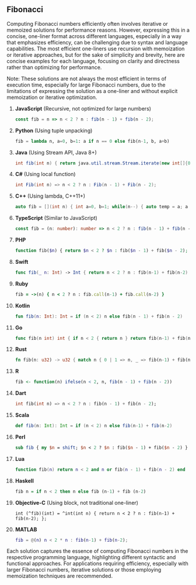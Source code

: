 ## Fibonacci

Computing Fibonacci numbers efficiently often involves iterative or memoized solutions for performance reasons. However, expressing this in a concise, one-liner format across different languages, especially in a way that emphasizes efficiency, can be challenging due to syntax and language capabilities. The most efficient one-liners  use recursion with memoization or iterative approaches, but for the sake of simplicity and brevity, here are concise examples for each language, focusing on clarity and directness rather than optimizing for performance.

Note: These solutions are not always the most efficient in terms of execution time, especially for large Fibonacci numbers, due to the limitations of expressing the solution as a one-liner and without explicit memoization or iterative optimization.

1. **JavaScript** (Recursive, not optimized for large numbers)
   ```javascript
   const fib = n => n < 2 ? n : fib(n - 1) + fib(n - 2);
   ```

2. **Python** (Using tuple unpacking)
   ```python
   fib = lambda n, a=0, b=1: a if n == 0 else fib(n-1, b, a+b)
   ```

3. **Java** (Using Stream API, Java 8+)
   ```java
   int fib(int n) { return java.util.stream.Stream.iterate(new int[]{0, 1}, f -> new int[]{f[1], f[0] + f[1]}).limit(n).reduce((a, b) -> b).get()[0]; }
   ```

4. **C#** (Using local function)
   ```csharp
   int Fib(int n) => n < 2 ? n : Fib(n - 1) + Fib(n - 2);
   ```

5. **C++** (Using lambda, C++11+)
   ```cpp
   auto fib = [](int n) { int a=0, b=1; while(n--) { auto temp = a; a = b; b += temp; } return a; };
   ```

6. **TypeScript** (Similar to JavaScript)
   ```typescript
   const fib = (n: number): number => n < 2 ? n : fib(n - 1) + fib(n - 2);
   ```

7. **PHP**
   ```php
   function fib($n) { return $n < 2 ? $n : fib($n - 1) + fib($n - 2); }
   ```

8. **Swift**
   ```swift
   func fib(_ n: Int) -> Int { return n < 2 ? n : fib(n-1) + fib(n-2) }
   ```

9. **Ruby**
   ```ruby
   fib = ->(n) { n < 2 ? n : fib.call(n-1) + fib.call(n-2) }
   ```

10. **Kotlin**
    ```kotlin
    fun fib(n: Int): Int = if (n < 2) n else fib(n - 1) + fib(n - 2)
    ```

11. **Go**
    ```go
    func fib(n int) int { if n < 2 { return n } return fib(n-1) + fib(n-2) }
    ```

12. **Rust**
    ```rust
    fn fib(n: u32) -> u32 { match n { 0 | 1 => n, _ => fib(n-1) + fib(n-2), } }
    ```

13. **R**
    ```r
    fib <- function(n) ifelse(n < 2, n, fib(n - 1) + fib(n - 2))
    ```

14. **Dart**
    ```dart
    int fib(int n) => n < 2 ? n : fib(n - 1) + fib(n - 2);
    ```

15. **Scala**
    ```scala
    def fib(n: Int): Int = if (n < 2) n else fib(n-1) + fib(n-2)
    ```

16. **Perl**
    ```perl
    sub fib { my $n = shift; $n < 2 ? $n : fib($n - 1) + fib($n - 2) }
    ```

17. **Lua**
    ```lua
    function fib(n) return n < 2 and n or fib(n - 1) + fib(n - 2) end
    ```

18. **Haskell**
    ```haskell
    fib n = if n < 2 then n else fib (n-1) + fib (n-2)
    ```

19. **Objective-C** (Using block, not traditional one-liner)
    ```objc
    int (^fib)(int) = ^int(int n) { return n < 2 ? n : fib(n-1) + fib(n-2); };
    ```

20. **MATLAB**
    ```matlab
    fib = @(n) n < 2 * n : fib(n-1) + fib(n-2);
    ```

Each solution captures the essence of computing Fibonacci numbers in the respective programming language, highlighting different syntactic and functional approaches. For applications requiring efficiency, especially with larger Fibonacci numbers, iterative solutions or those employing memoization techniques are recommended.
